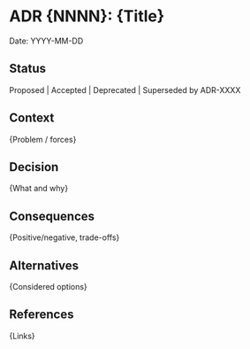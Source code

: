 # ADR {NNNN}: {Title}

Date: YYYY-MM-DD

## Status

Proposed | Accepted | Deprecated | Superseded by ADR-XXXX

## Context

{Problem / forces}

## Decision

{What and why}

## Consequences

{Positive/negative, trade-offs}

## Alternatives

{Considered options}

## References

{Links}

